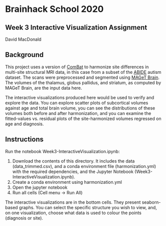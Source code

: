 # Brainhack School 2020
## Week 3 Interactive Visualization Assignment
David MacDonald

## Background
This project uses a version of [ComBat](https://github.com/jfortin1/ComBatHarmonization) to harmonize site differences in multi-site structural MRI data, in this case from a subset of the [ABIDE](http://fcon_1000.projects.nitrc.org/indi/abide/) autism dataset. The scans were preprocessed and segmented using [MAGeT Brain](https://github.com/CobraLab/MAGeTbrain). The volumes of the thalamus, globus pallidus, and striatum, as computed by MAGeT Brain, are the input data here.

The interactive visualizations produced here would be used to verify and explore the data. You can explore scatter plots of subcortical volumes against age and total brain volume, you can see the distributions of these volumes both before and after harmonization, and you can examine the fitted-values vs. residual plots of the site-harmonized volumes regressed on age and diagnosis.

## Instructions
Run the notebook Week3-InteractiveVisualization.ipynb:
 1. Download the contents of this directory. It includes the data (data_trimmed.csv), and a conda environment file (harmonization.yml) with the required dependencies, and the Jupyter Notebook (Week3-InteractiveVisualization.ipynb).
 2. Create a conda environment using harmonization.yml
 3. Open the jupyter notebook
 4. Run all cells (Cell menu -> Run All)

The interactive visualizations are in the bottom cells. They present seaborn-based graphs. You can select the specific structure you wish to view, and, on one visualization, choose what data is used to colour the points (diagnosis or site).

